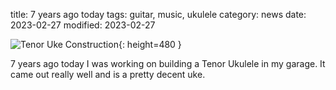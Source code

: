 title: 7 years ago today
tags: guitar, music, ukulele
category: news
date: 2023-02-27
modified: 2023-02-27

![Tenor Uke Construction]({static}/images/2016/TenorUkeConstruction.webp){: height=480 }

7 years ago today I was working on building a Tenor Ukulele in my garage.  It came out really well and is a pretty decent uke.   
